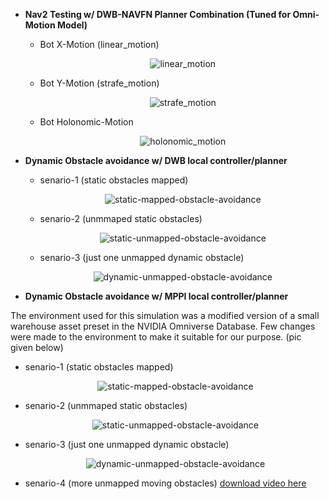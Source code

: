 - **Nav2 Testing w/ DWB-NAVFN Planner Combination (Tuned for Omni-Motion Model)**

  - Bot X-Motion (linear_motion)
    <div align="center">
      <img src="https://github.com/user-attachments/assets/3b899b21-fb46-421e-9533-e56723b22f72" alt="linear_motion">
    </div>
    
  - Bot Y-Motion (strafe_motion)
    <div align="center">
     <img src="https://github.com/user-attachments/assets/b8ec864e-862b-4ee9-a32f-b8e7ba41c581" alt="strafe_motion">
    </div>

  - Bot Holonomic-Motion
    <div align="center">
     <img src="https://github.com/user-attachments/assets/5ad2a2fa-aca8-4d88-adca-c5297ee96e08" alt="holonomic_motion">
    </div>


- **Dynamic Obstacle avoidance w/ DWB local controller/planner**

  - senario-1 (static obstacles mapped)
    <div align="center">
      <img src="https://github.com/user-attachments/assets/3352bd9b-46e8-4442-b602-04f73a5c0c62" alt="static-mapped-obstacle-avoidance">
    </div>

  - senario-2 (unmmaped static obstacles)
    <div align="center">
      <img src="https://github.com/user-attachments/assets/72001434-cc26-4cca-98ef-2cbe94683fb9" alt="static-unmapped-obstacle-avoidance">
    </div>
    
  - senario-3 (just one unmapped dynamic obstacle)
    <div align="center">
      <img src="https://github.com/user-attachments/assets/19e357c0-7bcd-4ebc-b9bc-2f484725d5b2" alt="dynamic-unmapped-obstacle-avoidance">
    </div>

    
- **Dynamic Obstacle avoidance w/ MPPI local controller/planner**
  
The environment used for this simulation was a modified version of a small warehouse asset preset in the NVIDIA Omniverse Database. Few changes were made to the environment to make it suitable for our purpose. (pic given below)

  - senario-1 (static obstacles mapped)
    <div align="center">
      <img src="https://github.com/user-attachments/assets/5733862a-8048-414d-95fe-3706647ad815" alt="static-mapped-obstacle-avoidance">
    </div>

  - senario-2 (unmmaped static obstacles)
    <div align="center">
      <img src="https://github.com/user-attachments/assets/6a84f7a5-392d-4060-a78c-12cfd7f2044c" alt="static-unmapped-obstacle-avoidance">
    </div>
    
  - senario-3 (just one unmapped dynamic obstacle)
    <div align="center">
      <img src="https://github.com/user-attachments/assets/228f3e31-4b19-4eb5-91ea-0e48571d4d78" alt="dynamic-unmapped-obstacle-avoidance">
    </div>
  
  - senario-4 (more unmapped moving obstacles)
    [download video here](https://github.com/Labeeb1234/omni_bot/blob/main/scenario4_navfn-mppi.mp4)
